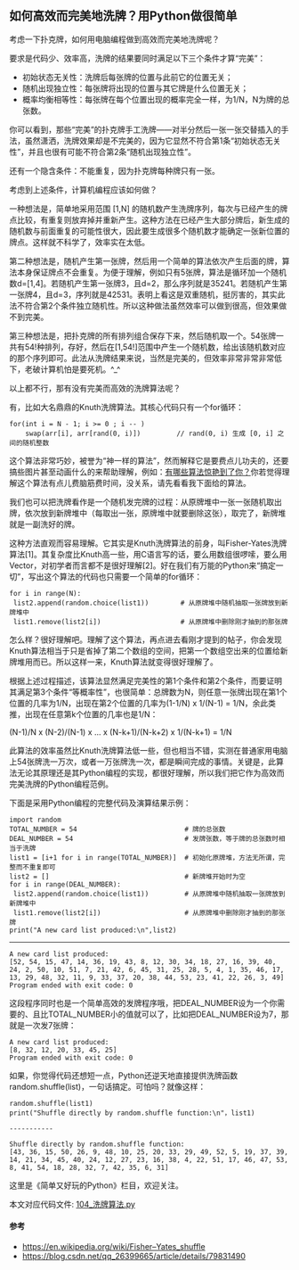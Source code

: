## 如何高效而完美地洗牌？用Python做很简单

考虑一下扑克牌，如何用电脑编程做到高效而完美地洗牌呢？

要求是代码少、效率高，洗牌的结果要同时满足以下三个条件才算“完美”：

* 初始状态无关性：洗牌后每张牌的位置与此前它的位置无关；
* 随机出现独立性：每张牌将出现的位置与其它牌是什么位置无关；
* 概率均衡相等性：每张牌在每个位置出现的概率完全一样，为1/N，N为牌的总张数。

你可以看到，那些“完美”的扑克牌手工洗牌——对半分然后一张一张交替插入的手法，虽然潇洒，洗牌效果却是不完美的，因为它显然不符合第1条“初始状态无关性”，并且也很有可能不符合第2条“随机出现独立性”。

还有一个隐含条件：不能重复，因为扑克牌每种牌只有一张。

考虑到上述条件，计算机编程应该如何做？

一种想法是，简单地采用范围 [1,N] 的随机数产生洗牌序列，每次与已经产生的牌点比较，有重复则放弃掉并重新产生。这种方法在已经产生大部分牌后，新生成的随机数与前面重复的可能性很大，因此要生成很多个随机数才能确定一张新位置的牌点。这样就不科学了，效率实在太低。

第二种想法是，随机产生第一张牌，然后用一个简单的算法依次产生后面的牌，算法本身保证牌点不会重复。为便于理解，例如只有5张牌，算法是循环加一个随机数d=[1,4]。若随机产生第一张牌3，且d=2，那么序列就是35241。若随机产生第一张牌4，且d=3，序列就是42531。表明上看这是双重随机，挺厉害的，其实此法不符合第2个条件独立随机性。所以这种做法虽然效率可以做到很高，但效果做不到完美。

第三种想法是，把扑克牌的所有排列组合保存下来，然后随机取一个。54张牌一共有54!种排列，存好，然后在[1,54!]范围中产生一个随机数，给出该随机数对应的那个序列即可。此法从洗牌结果来说，当然是完美的，但效率非常非常非常低下，老破计算机怕是要死机。^_^

以上都不行，那有没有完美而高效的洗牌算法呢？

有，比如大名鼎鼎的Knuth洗牌算法。其核心代码只有一个for循环：


```
for(int i = N - 1; i >= 0 ; i -- )
    swap(arr[i], arr[rand(0, i)])         // rand(0, i) 生成 [0, i] 之间的随机整数
```


这个算法非常巧妙，被誉为“神一样的算法”，然而解释它是要费点儿功夫的，还要搞些图片甚至动画什么的来帮助理解，例如：[有哪些算法惊艳到了你？](https://www.zhihu.com/question/26934313/answer/743798587)你若觉得理解这个算法有点儿费脑筋费时间，没关系，请先看看我下面给的算法。

我们也可以把洗牌看作是一个随机发完牌的过程：从原牌堆中一张一张随机取出牌，依次放到新牌堆中（每取出一张，原牌堆中就要删除这张），取完了，新牌堆就是一副洗好的牌。

这种方法直观而容易理解。它其实是Knuth洗牌算法的前身，叫Fisher-Yates洗牌算法[1]。其复杂度比Knuth高一些，用C语言写的话，要么用数组很啰嗦，要么用Vector，对初学者而言都不是很好理解[2]。好在我们有万能的Python来“搞定一切”，写出这个算法的代码也只需要一个简单的for循环：


```
for i in range(N):
 list2.append(random.choice(list1))        # 从原牌堆中随机抽取一张牌放到新牌堆中
 list1.remove(list2[i])                    # 从原牌堆中删除刚才抽到的那张牌
```


怎么样？很好理解吧。理解了这个算法，再点进去看刚才提到的帖子，你会发现Knuth算法相当于只是省掉了第二个数组的空间，把第一个数组空出来的位置给新牌堆用而已。所以这样一来，Knuth算法就变得很好理解了。

根据上述过程描述，该算法显然满足完美性的第1个条件和第2个条件，而要证明其满足第3个条件“等概率性”，也很简单：总牌数为N，则任意一张牌出现在第1个位置的几率为1/N，出现在第2个位置的几率为(1-1/N) x 1/(N-1) = 1/N，余此类推，出现在任意第k个位置的几率也是1/N：

(N-1)/N x (N-2)/(N-1) x ... x (N-k+1)/(N-k+2) x 1/(N-k+1) = 1/N

此算法的效率虽然比Knuth洗牌算法低一些，但也相当不错，实测在普通家用电脑上54张牌洗一万次，或者一万张牌洗一次，都是瞬间完成的事情。关键是，此算法无论其原理还是其Python编程的实现，都很好理解，所以我们把它作为高效而完美洗牌的Python编程范例。

下面是采用Python编程的完整代码及演算结果示例：


```
import random
TOTAL_NUMBER = 54                           # 牌的总张数
DEAL_NUMBER = 54                            # 发牌张数，等于牌的总张数时相当于洗牌
list1 = [i+1 for i in range(TOTAL_NUMBER)]  # 初始化原牌堆，方法无所谓，完整而不重复即可
list2 = []                                  # 新牌堆开始时为空
for i in range(DEAL_NUMBER):
 list2.append(random.choice(list1))         # 从原牌堆中随机抽取一张牌放到新牌堆中
 list1.remove(list2[i])                     # 从原牌堆中删除刚才抽到的那张牌
print("A new card list produced:\n",list2)
```

-----------

```
A new card list produced:
[52, 54, 15, 47, 14, 36, 19, 43, 8, 12, 30, 34, 18, 27, 16, 39, 40, 24, 2, 50, 10, 51, 7, 21, 42, 6, 45, 31, 25, 28, 5, 4, 1, 35, 46, 17, 13, 29, 48, 32, 11, 9, 33, 37, 20, 38, 44, 53, 23, 41, 22, 26, 3, 49]
Program ended with exit code: 0
```

这段程序同时也是一个简单高效的发牌程序哦，把DEAL_NUMBER设为一个你需要的、且比TOTAL_NUMBER小的值就可以了，比如把DEAL_NUMBER设为7，那就是一次发7张牌：

```
A new card list produced:
[8, 32, 12, 20, 33, 45, 25]
Program ended with exit code: 0
```

如果，你觉得代码还想短一点，Python还逆天地直接提供洗牌函数random.shuffle(list)，一句话搞定。可怕吗？就像这样：

```
random.shuffle(list1)
print("Shuffle directly by random.shuffle function:\n"，list1)

-----------

Shuffle directly by random.shuffle function:
[43, 36, 15, 50, 26, 9, 48, 10, 25, 20, 33, 29, 49, 52, 5, 19, 37, 39, 14, 21, 34, 45, 40, 24, 12, 27, 23, 16, 38, 4, 22, 51, 17, 46, 47, 53, 8, 41, 54, 18, 28, 32, 7, 42, 35, 6, 31]
```

这里是《简单又好玩的Python》栏目，欢迎关注。

本文对应代码文件: [104_洗牌算法.py](../代码文件/104_洗牌算法.py)

#### 参考

* https://en.wikipedia.org/wiki/Fisher–Yates_shuffle
* https://blog.csdn.net/qq_26399665/article/details/79831490

